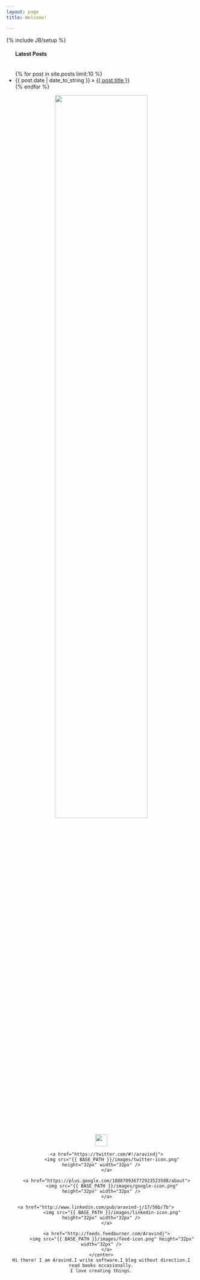 ```yaml
---
layout: page
title: Welcome!

---
```

{% include JB/setup %}
<div class="row">
<div class="span9">
<ul class="posts">
  <h4>Latest Posts</h4><br />
  {% for post in site.posts limit:10 %}
    <li><span>{{ post.date | date_to_string }}</span> &raquo; <a href="{{ BASE_PATH }}{{ post.url }}">{{ post.title }}</a></li>
  {% endfor %}
</ul>
</div>
<div class="span4">
    <center>
        <img src="{{ BASE_PATH }}/images/aravindj.jpg" class="img-thumbnail"  id="photo" height="70%" width="70%" />
        <br /><br />
        <a href="http://www.facebook.com/people/Aravind-Jayakumar/100000239415661">
            <img src="{{ BASE_PATH }}/images/facebook-icon.png" height="32px" width="32px" />
        </a>
        
        <a href="https://twitter.com/#!/aravindj">
            <img src="{{ BASE_PATH }}/images/twitter-icon.png" height="32px" width="32px" />
        </a>
        
        <a href="https://plus.google.com/108870936772923523588/about">
            <img src="{{ BASE_PATH }}/images/google-icon.png" height="32px" width="32px" />
        </a>

        <a href="http://www.linkedin.com/pub/aravind-j/17/56b/7b">        
            <img src="{{ BASE_PATH }}/images/linkedin-icon.png" height="32px" width="32px" />
        </a>
        
        <a href="http://feeds.feedburner.com/Aravindj">
            <img src="{{ BASE_PATH }}/images/feed-icon.png" height="32px" width="32px" />
        </a>
    </center>
    Hi there! I am Aravind.I write software.I blog without direction.I read books occasionally.
    I love creating things.
</div>
</div>
